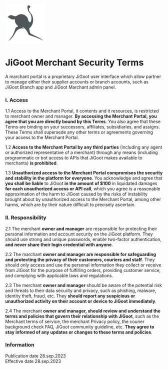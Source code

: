 <img src="https://github.com/Dlvnkenye/terms/blob/main/logo520.png"  width="128" height="128">

# JiGoot Merchant Security Terms


A marchant portal is a proprietary JiGoot user interface which allow partner to manage either their supplier accounts or branch accounts, such as JiGoot Branch app and JiGoot Marchant admin panel. 



### I. Access

1.1 Access to the Merchant Portal, it contents and it resources, is restricted to merchant owner and manager. **By accessing the Merchant Portal, you agree that you are directly bound by this Terms**. You also agree that these Terms are binding on your successors, affiliates, subsidiaries, and assigns. These Terms shall supersede any other terms or agreements governing your access to the Merchant Portal.

1.2 **Access to the Merchant Portal by any third parties** (including any agent or authorized representative of a merchant) through any means (including programmatic or bot access to APIs that JiGoot makes available to merchants) **is prohibited**.

1.3 **Unauthorized access to the Merchant Portal compromises the security and stability in the platform for everyone**. You acknowledge and agree that **you shall be liable** to JiGoot **in the amount of $100** in liquidated damages **for each unauthorized access or API call**, which you agree is a reasonable approximation of the harm to JiGoot caused by the risks of instability brought about by unauthorized access to the Merchant Portal, among other harms, which are by their nature difficult to precisely ascertain.



### II. Responsibility

2.1 The merchant **owner and manager** are responsible for protecting their personal information and account security on the JiGoot platform. They should use strong and unique passwords, enable two-factor authentication, **and never share their login credential with anyone**.

2.2 The marchant **owner and manager are responsible for safeguarding and protecting the privacy of their customers, couriers and staff**. They should only access and use the personal information they collect or receive from JiGoot for the purpose of fulfilling orders, providing customer service, and complying with applicable laws and regulations.

2.3 The merchant **owner and manager** should be aware of the potential risk and threats to their data security and privacy, such as phishing, malware, identity theft, fraud, etc. They **should report any suspicious or unauthorized activity on their account or device to JiGoot immediately**.

2.4 The merchant **owner and manager, should review and understand the terms and policies that govern their relationship with JiGoot**, such as the Merchant terms of service, the merchant Privacy policy, the courier background check FAQ, JiGoot community guideline, etc. **They agree to stay informed of any updates or changes to these terms and policies**.



### Information

Publication date 28.sep.2023\
Effective date  28.sep.2023
